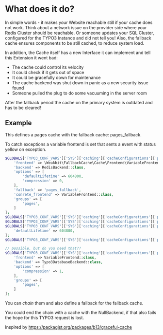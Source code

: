 # What does it do?

In simple words - it makes your Website reachable still if your cache does not work. Think about a network issue on the provider side where your Redis Cluster should be reachable. Or someone updates your SQL Cluster, configured for the TYPO3 Instance and did not tell you!
Also, the fallback cache ensures components to be still cached, to reduce system load.

In addition, the Cache itself has a new Interface it can implement and tell this Extension it went bad:
- The cache could control its velocity
- It could check if it gets out of space
- It could be gracefully down for maintenance
- The cache backend was shut down in panic as a new security issue found
- Someone pulled the plug to do some vacuuming in the server room

After the fallback period the cache on the primary system is outdated and has to be cleared!

## Example
This defines a pages cache with the fallback cache: pages_fallback.

To catch exceptions a variable frontend is set that sents a event with status yellow on exception.

```PHP
$GLOBALS['TYPO3_CONF_VARS']['SYS']['caching']['cacheConfigurations']['pages'] = [
    'frontend' => \Weakbit\FallbackCache\Cache\Frontend\VariableFrontend::class,
    'backend' => RedisBackend::class,
    'options' => [
        'defaultLifetime' => 604800,
        'compression' => 0,
    ],
    'fallback' => 'pages_fallback',
    'conrete_frontend' => VariableFrontend::class,
    'groups' => [
        'pages',
    ]
];
$GLOBALS['TYPO3_CONF_VARS']['SYS']['caching']['cacheConfigurations']['pages_fallback'] = $GLOBALS['TYPO3_CONF_VARS']['SYS']['caching']['cacheConfigurations']['pages'];
$GLOBALS['TYPO3_CONF_VARS']['SYS']['caching']['cacheConfigurations']['pages_fallback']['backend'] = SimpleFileBackend::class;
$GLOBALS['TYPO3_CONF_VARS']['SYS']['caching']['cacheConfigurations']['pages_fallback']['options'] = [
    'defaultLifetime' => 604800,
];
$GLOBALS['TYPO3_CONF_VARS']['SYS']['caching']['cacheConfigurations']['pages_fallback']['fallback'] = 'pages_fallback_fallback';

// possible, but do you need that??
$GLOBALS['TYPO3_CONF_VARS']['SYS']['caching']['cacheConfigurations']['pages_fallback_fallback'] = [
    'frontend' => VariableFrontend::class,
    'backend' => Typo3DatabaseBackend::class,
    'options' => [
        'compression' => 1,
    ],
    'groups' => [
        'pages',
    ]
];
```

You can *chain* them and also define a fallback for the fallback cache.

You could end the chain with a cache with the NullBackend, if that also fails the hope for this TYPO3 request is lost. 

Inspired by https://packagist.org/packages/b13/graceful-cache
